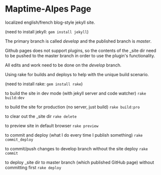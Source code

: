 Maptime-Alpes Page
============

localized english/french blog-style jekyll site.

(need to install jekyll: ```gem install jekyll```)

The primary branch is called _develop_ and the published branch is _master_.

Github pages does not support plugins, so the contents of the _site dir need to be pushed to the master branch in order to use the plugin's functionality.

All edits and work need to be done on the _develop_ branch.

Using rake for builds and deploys to help with the unique build scenario.

(need to install rake: ```gem install rake```)

to build the site in dev mode (with jekyll server and code watcher)
```rake build:dev```

to build the site for production (no server, just build)
```rake build:pro```

to clear out the _site dir
```rake delete```

to preview site in default browser
```rake preview```

to commit and deploy (what I do every time I publish something)
```rake commit_deploy```

to commit/push changes to develop branch without the site deploy
```rake commit```

to deploy _site dir to master branch (which published GitHub page) without committing first
```rake deploy```